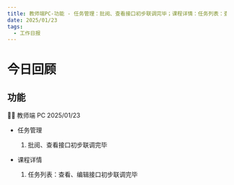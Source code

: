 ```yaml
---
title: 教师端PC-功能 - 任务管理：批阅、查看接口初步联调完毕；课程详情：任务列表：查看、编辑接口初步联调完毕
date: 2025/01/23
tags:
  - 工作日报
---
```


# 今日回顾

## 功能

👨‍🏫 教师端 PC 2025/01/23

- 任务管理

  1. 批阅、查看接口初步联调完毕

- 课程详情
  1. 任务列表：查看、编辑接口初步联调完毕
